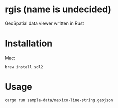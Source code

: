 # rgis (name is undecided)

GeoSpatial data viewer written in Rust

# Installation

Mac:

```
brew install sdl2
```

# Usage

```
cargo run sample-data/mexico-line-string.geojson
```
